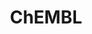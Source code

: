 ---
bigquery: https://console.cloud.google.com/bigquery?p=patents-public-data&d=ebi_chembl&page=dataset
citation: '"The ChEMBL database in 2017." Anna Gaulton, Anne Hersey, Michał Nowotka,
  A Patrícia Bento, Jon Chambers, David Mendez, Prudence Mutowo, Francis Atkinson,
  Louisa J Bellis, Elena Cibrián-Uhalte, Mark Davies, Nathan Dedman, Anneli Karlsson,
  María Paula Magariños, John P Overington, George Papadatos, Ines Smit, Andrew R
  Leach Nucleic acids Research (2017) 45 (Database Issue), D945-D954'
contributors: European Bioinformatics Institute
cost: None
description: ChEMBL Data is a manually curated database of small molecules used in
  drug discovery, including information about existing patented drugs.
documentation: 'schema: https://www.ebi.ac.uk/chembl/db_schema


  '
last_edit: Mon, 04 Apr 2022 19:07:30 GMT
location: https://console.cloud.google.com/marketplace/product/google_patents_public_datasets/chembl
maintained_by: EMBL-EBI, an outstation of European Molecular Biology Laboratory
related_publications: '

  ChEMBL: towards direct deposition of bioassay data.


  Mendez D, Gaulton A, Bento AP, Chambers J, De Veij M, Félix E, Magariños MP, Mosquera
  JF, Mutowo P, Nowotka M, Gordillo-Marañón M, Hunter F, Junco L, Mugumbate G, Rodriguez-Lopez
  M, Atkinson F, Bosc N, Radoux CJ, Segura-Cabrera A, Hersey A, Leach AR.


  — Nucleic Acids Res. 2019; 47(D1):D930-D940. doi: 10.1093/nar/gky1075

  '
schema_fields: '[''cellosaurus_id'', ''authors'', ''isoform'', ''active_ingredient'',
  ''domain_description'', ''applicant_full_name'', ''domain_type'', ''mecref_id'',
  ''last_active'', ''hba'', ''parameter_type'', ''inorganic_flag'', ''ridx'', ''end_position'',
  ''syn_type'', ''mechanism_of_action'', ''target_mapping'', ''metref_id'', ''type'',
  ''targcomp_id'', ''formulation_id'', ''mw_monoisotopic'', ''component_id'', ''source_domain_id'',
  ''mol_atc_id'', ''ref_type'', ''relationship'', ''definition'', ''title'', ''warning_id'',
  ''mol_irac_id'', ''activity_comment'', ''prodrug'', ''l8'', ''ad_type'', ''compsyn_id'',
  ''activity_count'', ''warning_class'', ''canonical_smiles'', ''smarts'', ''availability_type'',
  ''molecular_species'', ''standard_units'', ''level3'', ''mechanism_comment'', ''tax_id'',
  ''cidx'', ''path'', ''caloha_id'', ''targrel_id'', ''alogp'', ''job_id'', ''irac_class_id'',
  ''volume'', ''description'', ''related_tid'', ''doi'', ''delist_flag'', ''last_page'',
  ''annotation'', ''assay_category'', ''standard_inchi'', ''bao_endpoint'', ''parent_type'',
  ''class_level'', ''warning_year'', ''sei'', ''stem'', ''molfile'', ''relationship_type'',
  ''label'', ''tid_fixed'', ''protclasssyn_id'', ''published_units'', ''hrac_class_id'',
  ''parent_go_id'', ''mc_target_type'', ''assay_tissue'', ''cell_description'', ''full_mwt'',
  ''atc_code'', ''submission_date'', ''log_id'', ''drugind_id'', ''l4'', ''doc_id'',
  ''natural_product'', ''patent_expire_date'', ''num_alerts'', ''compd_id'', ''enzyme_tid'',
  ''level5'', ''target_desc'', ''standard_relation'', ''protein_class_id'', ''relationship_desc'',
  ''met_conversion'', ''level4'', ''cl_lincs_id'', ''drug_record_id'', ''downgraded'',
  ''level1_description'', ''assay_desc'', ''bto_id'', ''therapeutic_flag'', ''psa'',
  ''warning_country'', ''nda_type'', ''selectivity_comment'', ''indication_class'',
  ''publication_number'', ''cell_source_organism'', ''heavy_atoms'', ''normal_range_min'',
  ''prod_pat_id'', ''value'', ''target_type'', ''patent_no'', ''standard_inchi_key'',
  ''research_stem'', ''standard_upper_value'', ''level2_description'', ''binding_site_comment'',
  ''usan_stem_id'', ''bao_format'', ''company'', ''active_molregno'', ''substrate_record_id'',
  ''species_group_flag'', ''chirality'', ''trade_name'', ''domain_name'', ''mesh_heading'',
  ''l2'', ''oral'', ''acd_logd'', ''qudt_units'', ''site_id'', ''homologue'', ''assay_cell_type'',
  ''standard_type'', ''qed_weighted'', ''priority'', ''standard_text_value'', ''confidence'',
  ''l5'', ''set_name'', ''activity_id'', ''usan_year'', ''ingredient'', ''l6'', ''co_stem_id'',
  ''ro3_pass'', ''level1'', ''data_validity_comment'', ''start_position'', ''comments'',
  ''mc_target_name'', ''relation'', ''pathway_id'', ''ddd_id'', ''bao_id'', ''predbind_id'',
  ''entity_type'', ''molecule_type'', ''product_id'', ''usan_stem'', ''entity_id'',
  ''pref_name'', ''cell_name'', ''l3'', ''result_flag'', ''domain_id'', ''uo_units'',
  ''toid'', ''structure_type'', ''level3_description'', ''le'', ''ddd_value'', ''assay_tax_id'',
  ''cx_most_apka'', ''usan_stem_definition'', ''mc_organism'', ''withdrawn_class'',
  ''actsm_id'', ''organism'', ''mesh_id'', ''orig_description'', ''indref_id'', ''molregno'',
  ''cx_logp'', ''assay_test_type'', ''confidence_score'', ''db_version'', ''alert_set_id'',
  ''route'', ''first_approval'', ''parent_molregno'', ''warnref_id'', ''lle'', ''mutation'',
  ''text_value'', ''src_short_name'', ''pubmed_id'', ''warning_type'', ''major_class'',
  ''assay_subcellular_fraction'', ''acd_most_bpka'', ''cell_source_tissue'', ''compound_name'',
  ''hbd_lipinski'', ''hba_lipinski'', ''src_id'', ''comp_go_id'', ''black_box_warning'',
  ''record_id'', ''first_in_class'', ''molsyn_id'', ''published_relation'', ''mc_tax_id'',
  ''hrac_code'', ''bei'', ''previous_company'', ''polymer_flag'', ''updated_on'',
  ''hbd'', ''version'', ''dosed_ingredient'', ''assay_class_id'', ''tid'', ''src_assay_id'',
  ''mw_freebase'', ''helm_notation'', ''go_id'', ''curated_by'', ''direct_interaction'',
  ''site_residues'', ''ddd_comment'', ''src_description'', ''accession'', ''db_source'',
  ''country'', ''patent_id'', ''parenteral'', ''assay_id'', ''efo_term'', ''aidx'',
  ''tbl'', ''site_name'', ''met_id'', ''clo_id'', ''frac_class_id'', ''drug_substance_flag'',
  ''cell_id'', ''ref_id'', ''enzyme_name'', ''withdrawn_reason'', ''subgroup'', ''withdrawn_country'',
  ''cpd_str_alert_id'', ''who_extra'', ''name'', ''sequence'', ''idx'', ''first_page'',
  ''assay_strain'', ''sitecomp_id'', ''rtb'', ''variant_id'', ''res_stem_id'', ''normal_range_max'',
  ''ass_cls_map_id'', ''num_ro5_violations'', ''prediction_method'', ''cx_logd'',
  ''dosage_form'', ''usan_substem'', ''assay_organism'', ''class_type'', ''innovator_company'',
  ''src_compound_id'', ''pchembl_value'', ''cell_source_tax_id'', ''protein_class_desc'',
  ''stem_class'', ''chembl_id'', ''who_name'', ''warning_description'', ''creation_date'',
  ''frac_code'', ''alert_id'', ''published_value'', ''doc_type'', ''source'', ''strength'',
  ''sequence_md5sum'', ''aromatic_rings'', ''as_id'', ''issue'', ''patent_use_code'',
  ''action_type'', ''assay_type'', ''met_comment'', ''level4_description'', ''chebi_par_id'',
  ''mc_target_accession'', ''short_name'', ''cell_ontology_id'', ''max_phase_for_ind'',
  ''comp_class_id'', ''approval_date'', ''l1'', ''alert_name'', ''upper_value'', ''ref_url'',
  ''withdrawn_flag'', ''assay_param_id'', ''metabolite_record_id'', ''num_lipinski_ro5_violations'',
  ''efo_id'', ''tissue_id'', ''abstract'', ''aspect'', ''topical'', ''assay_source'',
  ''mol_hrac_id'', ''published_type'', ''acd_logp'', ''component_synonym'', ''standard_flag'',
  ''acd_most_apka'', ''std_act_id'', ''rgid'', ''drug_product_flag'', ''journal'',
  ''ddd_units'', ''stat'', ''parent_id'', ''withdrawn_year'', ''oc_id'', ''smid'',
  ''mec_id'', ''level2'', ''pathway_key'', ''biocomp_id'', ''ddd_admr'', ''year'',
  ''curation_comment'', ''potential_duplicate'', ''compound_key'', ''molecular_mechanism'',
  ''disease_efficacy'', ''ap_id'', ''status'', ''irac_code'', ''component_type'',
  ''l7'', ''units'', ''parameter_value'', ''updated_by'', ''full_molformula'', ''standard_value'',
  ''mol_frac_id'', ''protein_class_synonym'', ''max_phase'', ''uberon_id'', ''synonyms'',
  ''cx_most_bpka'']'
shortname: chembl
tags:
- biotechnology
- health
- chemical
- bioinformatics
- medical
terms_of_use: CC BY-SA 3.0
title: ChEMBL
uuid: e232a192-965c-4ec9-904c-155b6dfe56c5
---